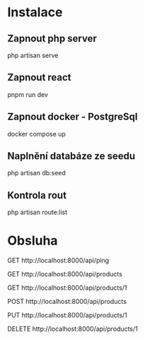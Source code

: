 # Instalace

## Zapnout php server
php artisan serve

## Zapnout react
pnpm run dev

## Zapnout docker - PostgreSql
docker compose up

## Naplnění databáze ze seedu
php artisan db:seed

## Kontrola rout
php artisan route:list

# Obsluha
GET http://localhost:8000/api/ping

GET http://localhost:8000/api/products

GET http://localhost:8000/api/products/1

POST http://localhost:8000/api/products

PUT http://localhost:8000/api/products/1

DELETE http://localhost:8000/api/products/1